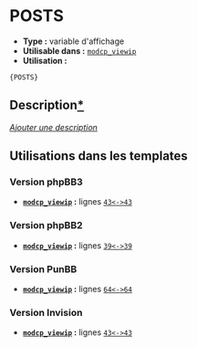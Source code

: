 # POSTS
* __Type :__ variable d'affichage
* __Utilisable dans :__ [`modcp_viewip`](../tpl/modcp_viewip.md#readme)
* __Utilisation :__

```smarty
{POSTS}
```

## Description[*](https://fa-tvars.appspot.com/var/POSTS)
[*Ajouter une description*](https://fa-tvars.appspot.com/var/POSTS)

## Utilisations dans les templates

### Version phpBB3
* __[`modcp_viewip`](../tpl/modcp_viewip.md#readme) :__ lignes [`43`](../src/prosilver/modcp_viewip.tpl#L43)[`<->`](../src/prosilver/modcp_viewip.tpl#L43-L43)[`43`](../src/prosilver/modcp_viewip.tpl#L43)

### Version phpBB2
* __[`modcp_viewip`](../tpl/modcp_viewip.md#readme) :__ lignes [`39`](../src/subsilver/modcp_viewip.tpl#L39)[`<->`](../src/subsilver/modcp_viewip.tpl#L39-L39)[`39`](../src/subsilver/modcp_viewip.tpl#L39)

### Version PunBB
* __[`modcp_viewip`](../tpl/modcp_viewip.md#readme) :__ lignes [`64`](../src/punbb/modcp_viewip.tpl#L64)[`<->`](../src/punbb/modcp_viewip.tpl#L64-L64)[`64`](../src/punbb/modcp_viewip.tpl#L64)

### Version Invision
* __[`modcp_viewip`](../tpl/modcp_viewip.md#readme) :__ lignes [`43`](../src/invision/modcp_viewip.tpl#L43)[`<->`](../src/invision/modcp_viewip.tpl#L43-L43)[`43`](../src/invision/modcp_viewip.tpl#L43)

